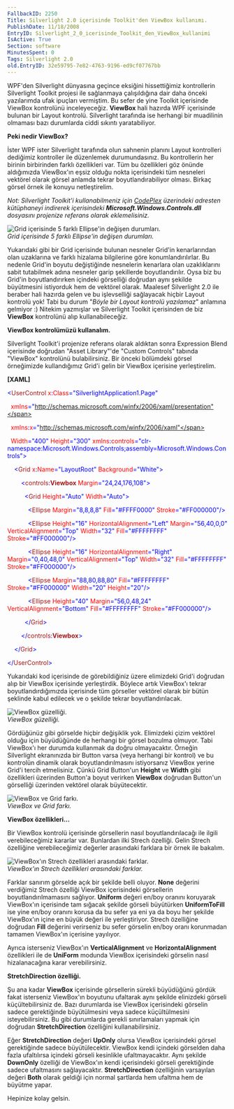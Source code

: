 ```yaml
---
FallbackID: 2250
Title: Silverlight 2.0 içerisinde Toolkit'den ViewBox kullanımı.
PublishDate: 11/18/2008
EntryID: Silverlight_2_0_icerisinde_Toolkit_den_ViewBox_kullanimi
IsActive: True
Section: software
MinutesSpent: 0
Tags: Silverlight 2.0
old.EntryID: 32e59795-7e82-4763-9196-ed9cf07767bb
---
```

WPF'den Silverlight dünyasına geçince eksiğini hissettiğimiz
kontrollerin Silverlight Toolkit projesi ile sağlanmaya çalışıldığına
dair daha önceki yazılarımda ufak ipuçları vermiştim. Bu sefer de yine
Toolkit içerisinde ViewBox kontrolünü inceleyeceğiz. **ViewBox** hali
hazırda WPF içerisinde bulunan bir Layout kontrolü. Silverlight
tarafında ise herhangi bir muadilinin olmaması bazı durumlarda ciddi
sıkıntı yaratabiliyor.

**Peki nedir ViewBox?**

İster WPF ister Silverlight tarafında olun sahnenin planını Layout
kontrolleri dediğimiz kontroller ile düzenlemek durumundasınız. Bu
kontrollerin her birinin birbirinden farklı özellikleri var. Tüm bu
özellikleri göz önünde aldığımızda ViewBox'ın eşsiz olduğu nokta
içerisindeki tüm nesneleri vektörel olarak görsel anlamda tekrar
boyutlandırabiliyor olması. Birkaç görsel örnek ile konuyu
netleştirelim.

*Not: Silverlight Toolkit'i kullanabilmeniz için*
[*CodePlex*](http://codeplex.com/Silverlight) *üzerindeki adresten
kütüphaneyi indirerek içerisindeki* ***Microsoft.Windows.Controls.dll***
*dosyasını projenize referans olarak eklemelisiniz.*

![Grid içerisinde 5 farklı Ellipse'in değişen
durumları.](http://cdn.daron.yondem.com/assets/2250/17112008_1.png)\
*Grid içerisinde 5 farklı Ellipse'in değişen durumları.*

Yukarıdaki gibi bir Grid içerisinde bulunan nesneler Grid'in
kenarlarından olan uzaklarına ve farklı hizalama bilgilerine göre
konumlandırılırlar. Bu nedenle Grid'in boyutu değiştiğinde nesnelerin
kenarlara olan uzaklıklarını sabit tutabilmek adına nesneler garip
şekillerde boyutlandırılır. Oysa biz bu Grid'in boyutlandırırken
içindeki görselliği doğrudan aynı şekilde büyütmesini istiyorduk hem de
vektörel olarak. Maalesef Silverlight 2.0 ile beraber hali hazırda gelen
ve bu işlevselliği sağlayacak hiçbir Layout kontrolü yok! Tabi bu durum
"*Böyle bir Layout kontrolü yazılamaz*" anlamına gelmiyor :) Nitekim
yazmışlar ve Silverlight Toolkit içerisinden de biz **ViewBox**
kontrolünü alıp kullanabileceğiz.

**ViewBox kontrolümüzü kullanalım.**

Silverlight Toolkit'i projenize referans olarak aldıktan sonra
Expression Blend içerisinde doğrudan "Asset Library"'de "Custom
Controls" tabında "ViewBox" kontrolünü bulabilirsiniz. Bir önceki
bölümdeki görsel örneğimizde kullandığımız Grid'i gelin bir ViewBox
içerisine yerleştirelim.

**[XAML]**

<span style="color: blue;">\<</span><span
style="color: #a31515;">UserControl</span><span style="color: red;">
x</span><span style="color: blue;">:</span><span
style="color: red;">Class</span><span
style="color: blue;">="SilverlightApplication1.Page"</span>

  <span style="color: red;"> xmlns</span><span
style="color: blue;">="http://schemas.microsoft.com/winfx/2006/xaml/presentation"</span>

  <span style="color: red;"> xmlns</span><span
style="color: blue;">:</span><span style="color: red;">x</span><span
style="color: blue;">="http://schemas.microsoft.com/winfx/2006/xaml"</span>

  <span style="color: red;"> Width</span><span
style="color: blue;">="400"</span><span style="color: red;">
Height</span><span style="color: blue;">="300"</span><span
style="color: red;"> xmlns</span><span
style="color: blue;">:</span><span
style="color: red;">controls</span><span
style="color: blue;">="clr-namespace:Microsoft.Windows.Controls;assembly=Microsoft.Windows.Controls"\></span>

<span style="color: #a31515;">    </span><span
style="color: blue;">\<</span><span
style="color: #a31515;">Grid</span><span style="color: red;">
x</span><span style="color: blue;">:</span><span
style="color: red;">Name</span><span
style="color: blue;">="LayoutRoot"</span><span style="color: red;">
Background</span><span style="color: blue;">="White"\></span>

<span style="color: #a31515;">        </span><span
style="color: blue;">\<</span><span
style="color: #a31515;">controls</span><span
style="color: blue;">:</span><span
style="color: #a31515;">**Viewbox**</span><span style="color: red;">
Margin</span><span style="color: blue;">="24,24,176,108"\></span>

<span style="color: #a31515;">          </span><span
style="color: blue;">\<</span><span
style="color: #a31515;">Grid</span><span style="color: red;">
Height</span><span style="color: blue;">="Auto"</span><span
style="color: red;"> Width</span><span
style="color: blue;">="Auto"\></span>

<span style="color: #a31515;">            </span><span
style="color: blue;">\<</span><span
style="color: #a31515;">Ellipse</span><span style="color: red;">
Margin</span><span style="color: blue;">="8,8,8,8"</span><span
style="color: red;"> Fill</span><span
style="color: blue;">="\#FFFF0000"</span><span style="color: red;">
Stroke</span><span style="color: blue;">="\#FF000000"/\></span>

<span style="color: #a31515;">            </span><span
style="color: blue;">\<</span><span
style="color: #a31515;">Ellipse</span><span style="color: red;">
Height</span><span style="color: blue;">="16"</span><span
style="color: red;"> HorizontalAlignment</span><span
style="color: blue;">="Left"</span><span style="color: red;">
Margin</span><span style="color: blue;">="56,40,0,0"</span><span
style="color: red;"> VerticalAlignment</span><span
style="color: blue;">="Top"</span><span style="color: red;">
Width</span><span style="color: blue;">="32"</span><span
style="color: red;"> Fill</span><span
style="color: blue;">="\#FFFFFFFF"</span><span style="color: red;">
Stroke</span><span style="color: blue;">="\#FF000000"/\></span>

<span style="color: #a31515;">            </span><span
style="color: blue;">\<</span><span
style="color: #a31515;">Ellipse</span><span style="color: red;">
Height</span><span style="color: blue;">="16"</span><span
style="color: red;"> HorizontalAlignment</span><span
style="color: blue;">="Right"</span><span style="color: red;">
Margin</span><span style="color: blue;">="0,40,48,0"</span><span
style="color: red;"> VerticalAlignment</span><span
style="color: blue;">="Top"</span><span style="color: red;">
Width</span><span style="color: blue;">="32"</span><span
style="color: red;"> Fill</span><span
style="color: blue;">="\#FFFFFFFF"</span><span style="color: red;">
Stroke</span><span style="color: blue;">="\#FF000000"/\></span>

<span style="color: #a31515;">            </span><span
style="color: blue;">\<</span><span
style="color: #a31515;">Ellipse</span><span style="color: red;">
Margin</span><span style="color: blue;">="88,80,88,80"</span><span
style="color: red;"> Fill</span><span
style="color: blue;">="\#FFFFFFFF"</span><span style="color: red;">
Stroke</span><span style="color: blue;">="\#FF000000"</span><span
style="color: red;"> Width</span><span
style="color: blue;">="20"</span><span style="color: red;">
Height</span><span style="color: blue;">="20"/\></span>

<span style="color: #a31515;">            </span><span
style="color: blue;">\<</span><span
style="color: #a31515;">Ellipse</span><span style="color: red;">
Height</span><span style="color: blue;">="40"</span><span
style="color: red;"> Margin</span><span
style="color: blue;">="56,0,48,24"</span><span style="color: red;">
VerticalAlignment</span><span style="color: blue;">="Bottom"</span><span
style="color: red;"> Fill</span><span
style="color: blue;">="\#FFFFFFFF"</span><span style="color: red;">
Stroke</span><span style="color: blue;">="\#FF000000"/\></span>

<span style="color: #a31515;">          </span><span
style="color: blue;">\</</span><span
style="color: #a31515;">Grid</span><span style="color: blue;">\></span>

<span style="color: #a31515;">        </span><span
style="color: blue;">\</</span><span
style="color: #a31515;">controls</span><span
style="color: blue;">:</span><span
style="color: #a31515;">**Viewbox**</span><span
style="color: blue;">\></span>

<span style="color: #a31515;">    </span><span
style="color: blue;">\</</span><span
style="color: #a31515;">Grid</span><span style="color: blue;">\></span>

<span style="color: blue;">\</</span><span
style="color: #a31515;">UserControl</span><span
style="color: blue;">\></span>

Yukarıdaki kod içerisinde de görebildiğiniz üzere elimizdeki Grid'i
doğrudan alıp bir ViewBox içerisinde yerleştirdik. Böylece artık
ViewBox'ı tekrar boyutlandırdığımızda içerisinde tüm görseller vektörel
olarak bir bütün şeklinde kabul edilecek ve o şekilde tekrar
boyutlandırılacak.

![ViewBox
güzelliği.](http://cdn.daron.yondem.com/assets/2250/17112008_2.png)\
*ViewBox güzelliği.*

Gördüğünüz gibi görselde hiçbir değişiklik yok. Elimizdeki çizim
vektörel olduğu için büyüdüğünde de herhangi bir görsel bozulma olmuyor.
Tabi ViewBox'ı her durumda kullanmak da doğru olmayacaktır. Örneğin
Silverlight ekranınızda bir Button varsa (veya herhangi bir kontrol) ve
bu kontrolün dinamik olarak boyutlandırılmasını istiyorsanız ViewBox
yerine Grid'i tercih etmelisiniz. Çünkü Grid Button'un **Height** ve
**Width** gibi özellikleri üzerinden Button'a boyut verirken **ViewBox**
doğrudan Button'un görselliği üzerinden vektörel olarak büyütecektir.

![ViewBox ve Grid
farkı.](http://cdn.daron.yondem.com/assets/2250/17112008_3.png)\
*ViewBox ve Grid farkı.*

**ViewBox özellikleri...**

Bir ViewBox kontrolü içerisinde görsellerin nasıl boyutlandırılacağı ile
ilgili verebileceğimiz kararlar var. Bunlardan ilki Strech özelliği.
Gelin Strech özelliğine verebileceğimiz değerler arasındaki farklara bir
örnek ile bakalım.

![ViewBox'ın Strech özellikleri arasındaki
farklar.](http://cdn.daron.yondem.com/assets/2250/17112008_4.png)\
*ViewBox'ın Strech özellikleri arasındaki farklar.*

Farklar sanırım görselde açık bir şekilde belli oluyor. **None**
değerini verdiğimiz Strech özelliği ViewBox içerisindeki görsellerin
boyutlandırılmamasını sağlıyor. **Uniform** değeri en/boy oranını
koruyarak ViewBox'ın içerisinde tam sığacak şekilde görseli büyütürken
**UniformToFill** ise yine en/boy oranını korusa da bu sefer ya eni ya
da boyu her şekilde ViewBox'ın içine en büyük değeri ile yerleştiriyor.
Strech özelliğine doğrudan **Fill** değerini verirseniz bu sefer
görselin en/boy oranı korunmadan tamamen ViewBox'ın içerisine yayılıyor.

Ayrıca isterseniz ViewBox'ın **VerticalAlignment** ve
**HorizontalAlignment** özellikleri ile de **UniForm** modunda ViewBox
içerisindeki görselin nasıl hizalanacağına karar verebilirsiniz.

**StretchDirection özelliği.**

Şu ana kadar **ViewBox** içerisinde görsellerin sürekli büyüdüğünü
gördük fakat isterseniz ViewBox'ın boyutunu ufaltarak aynı şekilde
elinizdeki görseli küçültebilirsiniz de. Bazı durumlarda ise ViewBox
içerisindeki görselin sadece gerektiğinde büyütülmesini veya sadece
küçültülmesini isteyebilirsiniz. Bu gibi durumlarda gerekli
sınırlamaları yapmak için doğrudan **StretchDirection** özelliğini
kullanabilirsiniz.

Eğer **StretchDirection** değeri **UpOnly** olursa ViewBox içerisindeki
görsel gerektiğinde sadece büyütülecektir. ViewBox kendi içindeki
görselden daha fazla ufaltılırsa içindeki görseli kesinlikle
ufaltmayacaktır. Aynı şekilde **DownOnly** özelliği de ViewBox'ın kendi
içerisindeki görseli gerektiğinde sadece ufaltmasını sağlayacaktır.
**StretchDirection** özelliğinin varsayılan değeri **Both** olarak
geldiği için normal şartlarda hem ufaltma hem de büyütme yapar.

Hepinize kolay gelsin.


